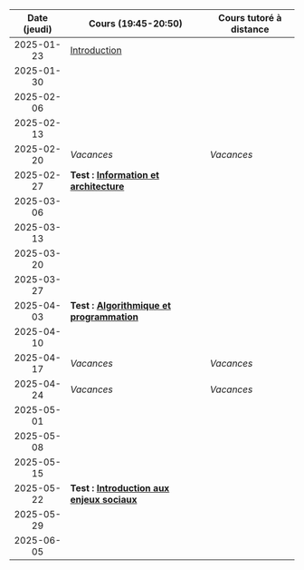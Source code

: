 | Date (jeudi) | Cours (19:45-20:50)                                          | Cours tutoré à distance |
| :----------: | ------------------------------------------------------------ | ----------------------- |
|  2025-01-23  | [Introduction](/docs/1mb/intro)                              |                         |
|  2025-01-30  |                                                              |                         |
|  2025-02-06  |                                                              |                         |
|  2025-02-13  |                                                              |                         |
|  2025-02-20  | _Vacances_                                                   | _Vacances_              |
|  2025-02-27  | **Test : [Information et architecture](/docs/1mb/info)**     |                         |
|  2025-03-06  |                                                              |                         |
|  2025-03-13  |                                                              |                         |
|  2025-03-20  |                                                              |                         |
|  2025-03-27  |                                                              |                         |
|  2025-04-03  | **Test : [Algorithmique et programmation](/docs/1mb/prog)**  |                         |
|  2025-04-10  |                                                              |                         |
|  2025-04-17  | _Vacances_                                                   | _Vacances_              |
|  2025-04-24  | _Vacances_                                                   | _Vacances_              |
|  2025-05-01  |                                                              |                         |
|  2025-05-08  |                                                              |                         |
|  2025-05-15  |                                                              |                         |
|  2025-05-22  | **Test : [Introduction aux enjeux sociaux](/docs/1mb/enje)** |                         |
|  2025-05-29  |                                                              |                         |
|  2025-06-05  |                                                              |                         |
